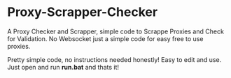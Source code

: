 # Proxy-Scrapper-Checker
A Proxy Checker and Scrapper, simple code to Scrappe Proxies and Check for Validation. No Websocket just a simple code for easy free to use proxies.

Pretty simple code, no instructions needed honestly!
Easy to edit and use. Just open and run **run.bat** and thats it!
